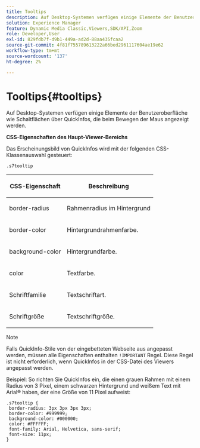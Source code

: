 ```yaml
---
title: Tooltips
description: Auf Desktop-Systemen verfügen einige Elemente der Benutzeroberfläche wie Schaltflächen über QuickInfos, die beim Bewegen der Maus angezeigt werden.
solution: Experience Manager
feature: Dynamic Media Classic,Viewers,SDK/API,Zoom
role: Developer,User
exl-id: 829fdb7f-d9b1-449a-ad2d-88aa435fcaa2
source-git-commit: 4f81f755789613222a66bed2961117604ae19e62
workflow-type: tm+mt
source-wordcount: '137'
ht-degree: 2%

---
```


# Tooltips{#tooltips}

Auf Desktop-Systemen verfügen einige Elemente der Benutzeroberfläche wie Schaltflächen über QuickInfos, die beim Bewegen der Maus angezeigt werden.

<!--<a id="section_061E550C1C1D4DB2BD663A898895B38C"></a>-->

**CSS-Eigenschaften des Haupt-Viewer-Bereichs**

Das Erscheinungsbild von QuickInfos wird mit der folgenden CSS-Klassenauswahl gesteuert:

```
.s7tooltip
```

<table id="table_94EE3F5BBE4547C0B4943471CEE7EDE4"> 
 <thead> 
  <tr> 
   <th colname="col1" class="entry"> <p> CSS-Eigenschaft </p> </th> 
   <th colname="col2" class="entry"> <p>Beschreibung </p> </th> 
  </tr> 
 </thead>
 <tbody> 
  <tr> 
   <td colname="col1"> <p> <span class="codeph"> border-radius </span> </p> </td> 
   <td colname="col2"> <p> Rahmenradius im Hintergrund </p> </td> 
  </tr> 
  <tr> 
   <td colname="col1"> <p> <span class="codeph"> border-color </span> </p> </td> 
   <td colname="col2"> <p> Hintergrundrahmenfarbe. </p> </td> 
  </tr> 
  <tr> 
   <td colname="col1"> <p> <span class="codeph"> background-color </span> </p> </td> 
   <td colname="col2"> <p> Hintergrundfarbe. </p> </td> 
  </tr> 
  <tr> 
   <td colname="col1"> <p> <span class="codeph"> color </span> </p> </td> 
   <td colname="col2"> <p>Textfarbe. </p> </td> 
  </tr> 
  <tr> 
   <td colname="col1"> <p> <span class="codeph"> Schriftfamilie </span> </p> </td> 
   <td colname="col2"> <p>Textschriftart. </p> </td> 
  </tr> 
  <tr> 
   <td colname="col1"> <p> <span class="codeph"> Schriftgröße </span> </p> </td> 
   <td colname="col2"> <p>Textschriftgröße. </p> </td> 
  </tr> 
 </tbody> 
</table>

>[!NOTE]
>
>Falls QuickInfo-Stile von der eingebetteten Webseite aus angepasst werden, müssen alle Eigenschaften enthalten `!IMPORTANT` Regel. Diese Regel ist nicht erforderlich, wenn QuickInfos in der CSS-Datei des Viewers angepasst werden.

Beispiel: So richten Sie QuickInfos ein, die einen grauen Rahmen mit einem Radius von 3 Pixel, einem schwarzen Hintergrund und weißem Text mit Arial® haben, der eine Größe von 11 Pixel aufweist:

```
.s7tooltip { 
 border-radius: 3px 3px 3px 3px; 
 border-color: #999999; 
 background-color: #000000; 
 color: #FFFFFF; 
 font-family: Arial, Helvetica, sans-serif; 
 font-size: 11px; 
}
```
